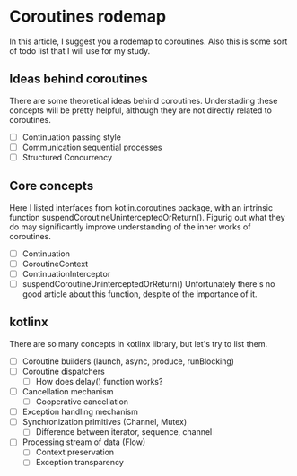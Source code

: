 # Coroutines rodemap

In this article, I suggest you a rodemap to coroutines. Also this is some sort of todo list that I will use for my study.

## Ideas behind coroutines

There are some theoretical ideas behind coroutines. Understading these concepts will be pretty helpful, although they are not directly related to coroutines.

- [ ] Continuation passing style
- [ ] Communication sequential processes
- [ ] Structured Concurrency

## Core concepts

Here I listed interfaces from kotlin.coroutines package, with an intrinsic function suspendCoroutineUninterceptedOrReturn(). Figurig out what they do may significantly improve understanding of the inner works of coroutines.

- [ ] Continuation
- [ ] CoroutineContext
- [ ] ContinuationInterceptor
- [ ] suspendCoroutineUninterceptedOrReturn()
  Unfortunately there's no good article about this function, despite of the importance of it.

## kotlinx

There are so many concepts in kotlinx library, but let's try to list them.

- [ ] Coroutine builders (launch, async, produce, runBlocking)
- [ ] Coroutine dispatchers
  - [ ] How does delay() function works?
- [ ] Cancellation mechanism
  - [ ] Cooperative cancellation
- [ ] Exception handling mechanism
- [ ] Synchronization primitives (Channel, Mutex)
  - [ ] Difference between iterator, sequence, channel
- [ ] Processing stream of data (Flow)
  - [ ] Context preservation
  - [ ] Exception transparency
